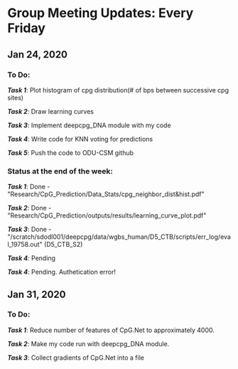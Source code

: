# Group Meeting Updates: Every Friday
## Jan 24, 2020
  ### To Do:
  _**Task 1**_: Plot histogram of cpg distribution(# of bps between successive cpg sites)
  
  _**Task 2**_: Draw learning curves
  
  _**Task 3**_: Implement deepcpg_DNA module with my code
  
  _**Task 4**_: Write code for KNN voting for predictions
  
   _**Task 5**_: Push the code to ODU-CSM github
  
 ### Status at the end of the week:
  _**Task 1**_: Done - "Research/CpG_Prediction/Data_Stats/cpg_neighbor_dist&hist.pdf"
  
  _**Task 2**_: Done - "Research/CpG_Prediction/outputs/results/learning_curve_plot.pdf"
  
  _**Task 3**_: Done - "/scratch/sdodl001/deepcpg/data/wgbs_human/D5_CTB/scripts/err_log/eval_19758.out" (D5_CTB_S2)
  
  _**Task 4**_: Pending
  
  _**Task 4**_: Pending. Authetication error!



## Jan 31, 2020
  ### To Do:
  _**Task 1**_: Reduce number of features of CpG.Net to approximately 4000.
  
  _**Task 2**_: Make my code run with deepcpg_DNA module.
  
  _**Task 3**_: Collect gradients of CpG.Net into a file
